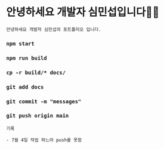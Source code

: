 # 안녕하세요 개발자 심민섭입니다🖐🏻
```
안녕하세요 개발자 심민섭의 포트폴리오 입니다.

```

### `npm start`

### `npm run build`

### `cp -r build/* docs/`

### `git add docs`

### `git commit -m "messages"`

### `git push origin main`


```
기록

- 7월 4일 작업 하느라 push를 못함
```

